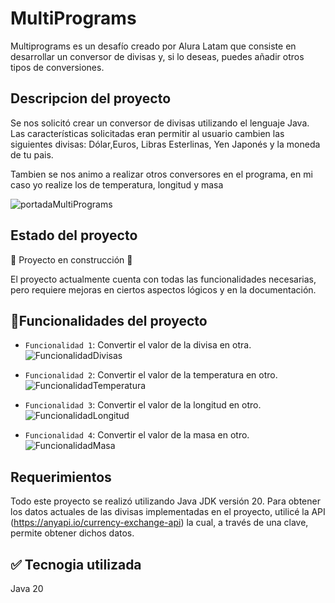 # MultiPrograms

Multiprograms es un desafío creado por Alura Latam que consiste en desarrollar un conversor de divisas y, si lo deseas, puedes añadir otros tipos de conversiones.

## Descripcion del proyecto
Se nos solicitó crear un conversor de divisas utilizando el lenguaje Java. Las características solicitadas eran permitir al usuario cambien las siguientes divisas: Dólar,Euros, Libras Esterlinas, Yen Japonés y la moneda de tu pais.

Tambien se nos animo a realizar otros conversores en el programa, en mi caso yo realize los de temperatura, longitud y masa

![portadaMultiPrograms](https://github.com/DanielLopez1/multiPrograms/assets/42558168/35e3988e-18ff-473e-b5f1-efbf1445457d)


## Estado del proyecto
:construction: Proyecto en construcción :construction:

El proyecto actualmente cuenta con todas las funcionalidades necesarias, pero requiere mejoras en ciertos aspectos lógicos y en la documentación.

## :hammer:Funcionalidades del proyecto

- `Funcionalidad 1`: Convertir el valor de la divisa en otra. 
![FuncionalidadDivisas](https://github.com/DanielLopez1/multiPrograms/assets/42558168/299622fa-3fc4-47bb-87b8-d3f3fda4341e)

- `Funcionalidad 2`: Convertir el valor de la temperatura en otro.
![FuncionalidadTemperatura](https://github.com/DanielLopez1/multiPrograms/assets/42558168/89cadacb-2909-4caf-8265-676c247c4d5b)

- `Funcionalidad 3`: Convertir el valor de la longitud en otro.
![FuncionalidadLongitud](https://github.com/DanielLopez1/multiPrograms/assets/42558168/9b2431af-e43f-4161-9a4b-af9bd9035d94)

- `Funcionalidad 4`: Convertir el valor de la masa en otro.
![FuncionalidadMasa](https://github.com/DanielLopez1/multiPrograms/assets/42558168/03ff1c3f-4272-44dd-804e-1f420517427b)

## Requerimientos
Todo este proyecto se realizó utilizando Java JDK versión 20. Para obtener los datos actuales de las divisas implementadas en el proyecto, utilicé la API (https://anyapi.io/currency-exchange-api) la cual, a través de una clave, permite obtener dichos datos.


## :white_check_mark: Tecnogia utilizada
Java 20
